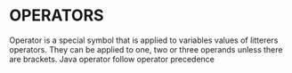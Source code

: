 OPERATORS
=================================================
Operator is a special symbol that is applied to variables values of litterers operators. They can be
applied to one, two or three operands unless there are brackets. Java operator follow operator precedence
